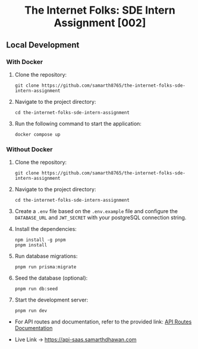 <h1 align="center"> The Internet Folks: SDE Intern Assignment [002] </h1>

## Local Development

### With Docker

1. Clone the repository:

   ```
   git clone https://github.com/samarth8765/the-internet-folks-sde-intern-assignment
   ```

2. Navigate to the project directory:

   ```
   cd the-internet-folks-sde-intern-assignment
   ```

3. Run the following command to start the application:

   ```
   docker compose up
   ```

### Without Docker

1. Clone the repository:

   ```
   git clone https://github.com/samarth8765/the-internet-folks-sde-intern-assignment
   ```

2. Navigate to the project directory:

   ```
   cd the-internet-folks-sde-intern-assignment
   ```

3. Create a `.env` file based on the `.env.example` file and configure the `DATABASE_URL` and `JWT_SECRET` with your postgreSQL connection string.

4. Install the dependencies:
   ```
   npm install -g pnpm
   pnpm install
   ```
5. Run database migrations:
   ```
   pnpm run prisma:migrate
   ```
6. Seed the database (optional):
   ```
   pnpm run db:seed
   ```
7. Start the development server:
   ```
   pnpm run dev
   ```

- For API routes and documentation, refer to the provided link: [API Routes Documentation](https://documenter.getpostman.com/view/14439156/2s93Jrx5Da#3f8eef19-fe2f-458b-bde7-a7abe9fcefa3)

- Live Link -> https://api-saas.samarthdhawan.com
